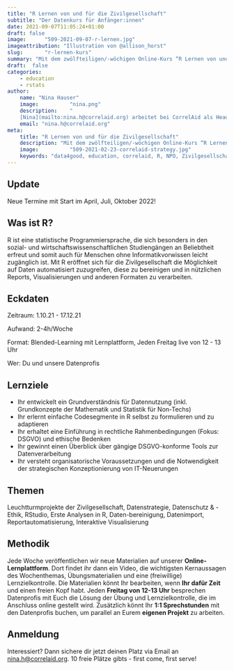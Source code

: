 ```yaml
---
title: "R Lernen von und für die Zivilgesellschaft"
subtitle: "Der Datenkurs für Anfänger:innen"
date: 2021-09-07T11:05:24+01:00
draft: false
image:      "509-2021-09-07-r-lernen.jpg"
imageattribution: "Illustration von @allison_horst"
slug:       "r-lernen-kurs"
summary: "Mit dem zwölfteiligen/-wöchigen Online-Kurs “R Lernen von und für die Zivilgesellschaft – Der Datenkurs für Anfänger:innen” wollen wir von CorrelAid die Menschen und Organisationen, die die Welt mit ihrer Arbeit besser machen wollen, dabei unterstützen, dies effektiver und effizienter zu tun. Im Kurs zeigt euch [Nina](/de/about/contact) zusammen mit unseren ehrenamtlichen Datenprofis, wie Daten euch dabei unterstützen, die Qualität eurer Programme zu sichern, diese zu lenken und euch nach außen hin zu legitimieren. Dabei arbeiten wir mit euch von Anfang an praxisorientiert, mit gängigen IT-Tools und in einfacher Sprache."
draft:  false
categories:       
    - education
    - rstats
author: 
    name: "Nina Hauser"
    image:          "nina.png"
    description:    "
    [Nina](mailto:nina.h@correlaid.org) arbeitet bei CorrelAid als Head of Data Science Literacy. Sie hat in London Business Analytics studiert, arbeitete dann als Future Analytics Leader bei Deloitte, als Coach und Consultant für Data Science for Good und dann bei dem World Food Programme der United Nations in Tanzania als Monitoring Assistant."
    email: "nina.h@correlaid.org"
meta:
    title: "R Lernen von und für die Zivilgesellschaft"
    description: "Mit dem zwölfteiligen/-wöchigen Online-Kurs “R Lernen von und für die Zivilgesellschaft – Der Datenkurs für Anfänger:innen” wollen wir von CorrelAid die Menschen und Organisationen, die die Welt mit ihrer Arbeit besser machen wollen, dabei unterstützen, dies effektiver und effizienter zu tun. Im Kurs zeigt euch [Nina](/de/about/contact) zusammen mit unseren ehrenamtlichen Datenprofis, wie Daten euch dabei unterstützen, die Qualität eurer Programme zu sichern, diese zu lenken und euch nach außen hin zu legitimieren. Dabei arbeiten wir mit euch von Anfang an praxisorientiert, mit gängigen IT-Tools und in einfacher Sprache."
    image:          "509-2021-02-23-correlaid-strategy.jpg"
    keywords: "data4good, education, correlaid, R, NPO, Zivilgesellschaft"
---
```

## Update
Neue Termine mit Start im April, Juli, Oktober 2022!

## Was ist R? 
R ist eine statistische Programmiersprache, die sich besonders in den sozial- und wirtschaftswissenschaftlichen Studiengängen an Beliebtheit erfreut und somit auch für Menschen ohne Informatikvorwissen leicht zugänglich ist. Mit R eröffnet sich für die Zivilgesellschaft die Möglichkeit auf Daten automatisiert zuzugreifen, diese zu bereinigen und in nützlichen Reports, Visualisierungen und anderen Formaten zu verarbeiten.

## Eckdaten
Zeitraum: 1.10.21 - 17.12.21 

Aufwand: 2-4h/Woche

Format: Blended-Learning mit Lernplattform, Jeden Freitag live von 12 - 13 Uhr

Wer: Du und unsere Datenprofis

## Lernziele 

- Ihr entwickelt ein Grundverständnis für Datennutzung (inkl. Grundkonzepte der Mathematik und Statistik für Non-Techs) 
- Ihr erlernt einfache Codesegmente in R selbst zu formulieren und zu adaptieren 
- Ihr erhaltet eine Einführung in rechtliche Rahmenbedingungen (Fokus: DSGVO) und ethische Bedenken
- Ihr gewinnt einen Überblick über gängige DSGVO-konforme Tools zur Datenverarbeitung 
- Ihr versteht organisatorische Voraussetzungen und die Notwendigkeit der strategischen Konzeptionierung von IT-Neuerungen 


## Themen
Leuchtturmprojekte der Zivilgesellschaft, Datenstrategie, Datenschutz & -Ethik, RStudio, Erste Analysen in R, Daten-bereinigung, Datenimport, Reportautomatisierung, Interaktive Visualisierung 

## Methodik
Jede Woche veröffentlichen wir neue Materialien auf unserer **Online-Lernplattform**. Dort findet ihr dann ein Video, die wichtigsten Kernaussagen des Wochenthemas, Übungsmaterialien und eine (freiwillige) Lernzielkontrolle.
Die Materialien könnt Ihr bearbeiten, wenn **Ihr dafür Zeit** und einen freien Kopf habt.
Jeden **Freitag von 12-13 Uhr** besprechen Datenprofis mit Euch die Lösung der Übung und Lernzielkontrolle, die im Anschluss online gestellt wird.
Zusätzlich könnt Ihr **1:1 Sprechstunden** mit den Datenprofis buchen, um parallel an Eurem **eigenen Projekt** zu arbeiten.

## Anmeldung
Interessiert? Dann sichere dir jetzt deinen Platz via Email an [nina.h@correlaid.org](mailto:nina.h@correlaid.org). 10 freie Plätze gibts - first come, first serve!
